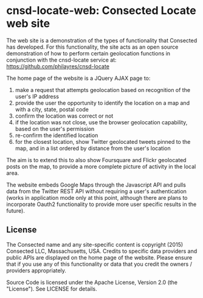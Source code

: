 cnsd-locate-web: Consected Locate web site
==========================================

The web site is a demonstration of the types of functionality that Consected has developed. For this functionality, the site acts as an open source demonstration of how to perform certain geolocation functions in conjunction with the cnsd-locate service at: https://github.com/philayres/cnsd-locate

The home page of the website is a JQuery AJAX page to:

  1. make a request that attempts geolocation based on recognition of the user's IP address
  2. provide the user the opportunity to identify the location on a map and with a city, state, postal code
  3. confirm the location was correct or not
  4. if the location was not close, use the browser geolocation capability, based on the user's permission
  5. re-confirm the identified location
  6. for the closest location, show Twitter geolocated tweets pinned to the map, and in a list ordered by distance from the user's location

The aim is to extend this to also show Foursquare and Flickr geolocated posts on the map, to provide a more complete picture of activity in the local area.

The website embeds Google Maps through the Javascript API and pulls data from the Twitter REST API without requiring a user's authentication (works in application mode only at this point, although there are plans to incorporate Oauth2 functionality to provide more user specific results in the future).

License
-------

The Consected name and any site-specific content is copyright (2015) Consected LLC, Massachusetts, USA. Credits to specific data providers and public APIs are displayed on the home page of the website. Please ensure that if you use any of this functionality or data that you credit the owners / providers appropriately.

Source Code is licensed under the Apache License, Version 2.0 (the "License"). See LICENSE for details.


